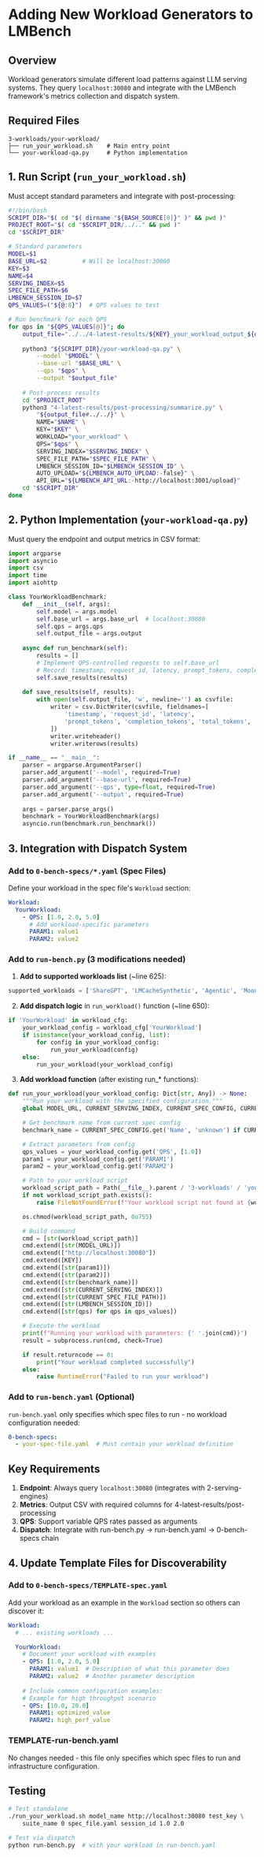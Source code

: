 # Adding New Workload Generators to LMBench

## Overview

Workload generators simulate different load patterns against LLM serving systems. They query `localhost:30080` and integrate with the LMBench framework's metrics collection and dispatch system.

## Required Files

```
3-workloads/your-workload/
├── run_your_workload.sh    # Main entry point
└── your-workload-qa.py     # Python implementation
```

## 1. Run Script (`run_your_workload.sh`)

Must accept standard parameters and integrate with post-processing:

```bash
#!/bin/bash
SCRIPT_DIR="$( cd "$( dirname "${BASH_SOURCE[0]}" )" && pwd )"
PROJECT_ROOT="$( cd "$SCRIPT_DIR/../.." && pwd )"
cd "$SCRIPT_DIR"

# Standard parameters
MODEL=$1
BASE_URL=$2          # Will be localhost:30080 
KEY=$3
NAME=$4
SERVING_INDEX=$5
SPEC_FILE_PATH=$6
LMBENCH_SESSION_ID=$7
QPS_VALUES=("${@:8}")  # QPS values to test

# Run benchmark for each QPS
for qps in "${QPS_VALUES[@]}"; do
    output_file="../../4-latest-results/${KEY}_your_workload_output_${qps}.csv"
    
    python3 "${SCRIPT_DIR}/your-workload-qa.py" \
        --model "$MODEL" \
        --base-url "$BASE_URL" \
        --qps "$qps" \
        --output "$output_file"
    
    # Post-process results
    cd "$PROJECT_ROOT"
    python3 "4-latest-results/post-processing/summarize.py" \
        "${output_file#../../}" \
        NAME="$NAME" \
        KEY="$KEY" \
        WORKLOAD="your_workload" \
        QPS="$qps" \
        SERVING_INDEX="$SERVING_INDEX" \
        SPEC_FILE_PATH="$SPEC_FILE_PATH" \
        LMBENCH_SESSION_ID="$LMBENCH_SESSION_ID" \
        AUTO_UPLOAD="${LMBENCH_AUTO_UPLOAD:-false}" \
        API_URL="${LMBENCH_API_URL:-http://localhost:3001/upload}"
    cd "$SCRIPT_DIR"
done
```

## 2. Python Implementation (`your-workload-qa.py`)

Must query the endpoint and output metrics in CSV format:

```python
import argparse
import asyncio
import csv
import time
import aiohttp

class YourWorkloadBenchmark:
    def __init__(self, args):
        self.model = args.model
        self.base_url = args.base_url  # localhost:30080
        self.qps = args.qps
        self.output_file = args.output
    
    async def run_benchmark(self):
        results = []
        # Implement QPS-controlled requests to self.base_url
        # Record: timestamp, request_id, latency, prompt_tokens, completion_tokens, total_tokens, error
        self.save_results(results)
    
    def save_results(self, results):
        with open(self.output_file, 'w', newline='') as csvfile:
            writer = csv.DictWriter(csvfile, fieldnames=[
                'timestamp', 'request_id', 'latency', 
                'prompt_tokens', 'completion_tokens', 'total_tokens', 'error'
            ])
            writer.writeheader()
            writer.writerows(results)

if __name__ == "__main__":
    parser = argparse.ArgumentParser()
    parser.add_argument('--model', required=True)
    parser.add_argument('--base-url', required=True)
    parser.add_argument('--qps', type=float, required=True)
    parser.add_argument('--output', required=True)
    
    args = parser.parse_args()
    benchmark = YourWorkloadBenchmark(args)
    asyncio.run(benchmark.run_benchmark())
```

## 3. Integration with Dispatch System

### Add to `0-bench-specs/*.yaml` (Spec Files)
Define your workload in the spec file's `Workload` section:

```yaml
Workload:
  YourWorkload:
    - QPS: [1.0, 2.0, 5.0]
      # Add workload-specific parameters
      PARAM1: value1
      PARAM2: value2
```

### Add to `run-bench.py` (3 modifications needed)

1. **Add to supported workloads list** (~line 625):
```python
supported_workloads = ['ShareGPT', 'LMCacheSynthetic', 'Agentic', 'Mooncake', 'Random', 'VLLMBenchmark', 'YourWorkload']
```

2. **Add dispatch logic** in `run_workload()` function (~line 650):
```python
if 'YourWorkload' in workload_cfg:
    your_workload_config = workload_cfg['YourWorkload']
    if isinstance(your_workload_config, list):
        for config in your_workload_config:
            run_your_workload(config)
    else:
        run_your_workload(your_workload_config)
```

3. **Add workload function** (after existing run_* functions):
```python
def run_your_workload(your_workload_config: Dict[str, Any]) -> None:
    """Run your workload with the specified configuration."""
    global MODEL_URL, CURRENT_SERVING_INDEX, CURRENT_SPEC_CONFIG, CURRENT_SPEC_FILE_PATH, LMBENCH_SESSION_ID

    # Get benchmark name from current spec config
    benchmark_name = CURRENT_SPEC_CONFIG.get('Name', 'unknown') if CURRENT_SPEC_CONFIG else 'unknown'

    # Extract parameters from config
    qps_values = your_workload_config.get('QPS', [1.0])
    param1 = your_workload_config.get('PARAM1')
    param2 = your_workload_config.get('PARAM2')

    # Path to your workload script
    workload_script_path = Path(__file__).parent / '3-workloads' / 'your-workload' / 'run_your_workload.sh'
    if not workload_script_path.exists():
        raise FileNotFoundError(f"Your workload script not found at {workload_script_path}")

    os.chmod(workload_script_path, 0o755)

    # Build command
    cmd = [str(workload_script_path)]
    cmd.extend([str(MODEL_URL)])
    cmd.extend(["http://localhost:30080"])
    cmd.extend([KEY])
    cmd.extend([str(param1)])
    cmd.extend([str(param2)])
    cmd.extend([str(benchmark_name)])
    cmd.extend([str(CURRENT_SERVING_INDEX)])
    cmd.extend([str(CURRENT_SPEC_FILE_PATH)])
    cmd.extend([str(LMBENCH_SESSION_ID)])
    cmd.extend([str(qps) for qps in qps_values])

    # Execute the workload
    print(f"Running your workload with parameters: {' '.join(cmd)}")
    result = subprocess.run(cmd, check=True)

    if result.returncode == 0:
        print("Your workload completed successfully")
    else:
        raise RuntimeError("Failed to run your workload")
```

### Add to `run-bench.yaml` (Optional)
`run-bench.yaml` only specifies which spec files to run - no workload configuration needed:

```yaml
0-bench-specs:
  - your-spec-file.yaml  # Must contain your workload definition
```

## Key Requirements

1. **Endpoint**: Always query `localhost:30080` (integrates with 2-serving-engines)
2. **Metrics**: Output CSV with required columns for 4-latest-results/post-processing
3. **QPS**: Support variable QPS rates passed as arguments
4. **Dispatch**: Integrate with run-bench.py → run-bench.yaml → 0-bench-specs chain

## 4. Update Template Files for Discoverability

### Add to `0-bench-specs/TEMPLATE-spec.yaml`
Add your workload as an example in the `Workload` section so others can discover it:

```yaml
Workload:
  # ... existing workloads ...

  YourWorkload:
    # Document your workload with examples
    - QPS: [1.0, 2.0, 5.0]
      PARAM1: value1  # Description of what this parameter does
      PARAM2: value2  # Another parameter description
      
    # Include common configuration examples:
    # Example for high throughput scenario
    - QPS: [10.0, 20.0]
      PARAM1: optimized_value
      PARAM2: high_perf_value
```

### TEMPLATE-run-bench.yaml
No changes needed - this file only specifies which spec files to run and infrastructure configuration.

## Testing

```bash
# Test standalone
./run_your_workload.sh model_name http://localhost:30080 test_key \
    suite_name 0 spec_file.yaml session_id 1.0 2.0

# Test via dispatch
python run-bench.py  # with your workload in run-bench.yaml
```
